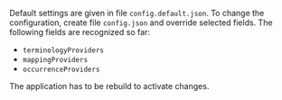 Default settings are given in file `config.default.json`. To change the configuration, create file `config.json` and override selected fields. The following fields are recognized so far:

* `terminologyProviders`
* `mappingProviders`
* `occurrenceProviders`

The application has to be rebuild to activate changes.
